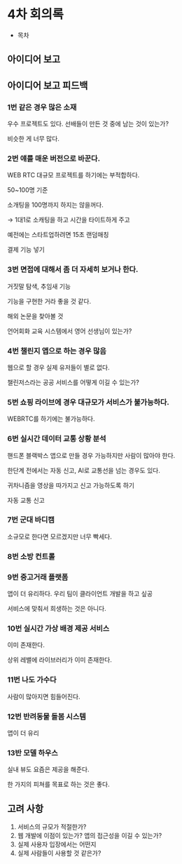 # 4차 회의록

- 목차

## 아이디어 보고

## 아이디어 보고 피드백

### 1번 같은 경우 많은 소재

우수 프로젝트도 있다. 선배들이 만든 것 중에 남는 것이 있는가?

비슷한 게 너무 많다.

### 2번 얘를 매운 버전으로 바꾼다.

WEB RTC 대규모 프로젝트를 하기에는 부적합하다.

50~100명 기준

소개팅을 100명까지 하지는 않을꺼다.

→ 1대1로 소캐팅을 하고 시간을 타이트하게 주고

예전에는 스타트업하려면 15초 랜덤매칭

결제 기능 넣기

### 3번 면접에 대해서 좀 더 자세히 보거나 한다.

거짓말 탐색, 추임새 기능

기능을 구현한 거라 좋을 것 같다.

 

해외 논문을 찾아볼 것

언어회화 교육 시스템에서 영어 선생님이 있는가?

### 4번 챌린지 앱으로 하는 경우 많음

웹으로 할 경우 실제 유저들이 별로 없다.

챌린저스라는 공공 서비스를 어떻게 이길 수 있는가?

### 5번 쇼핑 라이브에 경우 대규모가 서비스가 불가능하다.

WEBRTC를 하기에는 불가능하다.

### 6번 실시간 데이터 교통 상황 분석

핸드폰 블랙박스 앱으로 만들 경우 가능하지만 사람이 많아야 한다.

한단계 전에서는 자동 신고, AI로 교통선을 넘는 경우도 있다.

귀차니즘을 영상을 따가지고 신고 가능하도록 하기

자동 교통 신고

### 7번 군대 바디캠

소규모로 한다면 모르겠지만 너무 빡세다.

### 8번 소방 컨트롤

### 9번 중고거래 플랫폼

앱이 더 유리하다. 우리 팀이 클라이언트 개발을 하고 싶공

서비스에 맞춰서 희생하는 것은 아니다.

### 10번 실시간 가상 배경 제공 서비스

이미 존재한다. 

상위 레밸에 라이브러리가 이미 존재한다.

### 11번 나도 가수다

사람이 많아지면 힘들어진다.

### 12번 반려동물 돌봄 시스템

앱이 더 유리

### 13반 모델 하우스

실내 뷰도 요즘은 제공을 해준다. 

한 가지의 피쳐를 목표로 하는 것은 좋다.

## 고려 사항

1. 서비스의 규모가 적절한가?
2. 웹 개발에 이점이 있는가? 앱의 접근성을 이길 수 있는가?
3. 실제 사용자 입장에서는 어떤지
4. 실제 사람들이 사용할 것 같은가?
